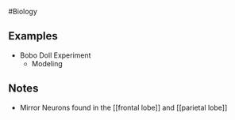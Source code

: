 #Biology 
## Examples
* Bobo Doll Experiment
	* Modeling
## Notes
* Mirror Neurons found in the [[frontal lobe]] and [[parietal lobe]]